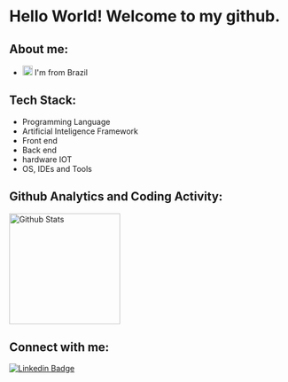# Hello World! Welcome to my github.

<!-- about me -->

## About me:
  * <img width="18" src="https://img.icons8.com/color/96/000000/brazil-circular.png" alt="Brazil" /> I'm from Brazil

## Tech Stack:
* Programming Language
* Artificial Inteligence Framework
* Front end
* Back end
* hardware IOT
* OS, IDEs and Tools

## Github Analytics and Coding Activity:
  <p align="left">
  <img alt="Github Stats" height="200" src="https://github-readme-stats.vercel.app/api?username=ItamarMaran&theme=dark&show_icons=true&include_all_commits=true" />
  </p>


## Connect with me:
  [![Linkedin Badge](https://img.shields.io/badge/-ItamarMaran-blue?style=flat-square&logo=Linkedin&logoColor=white&link=https://www.linkedin.com/in/aman-atg/)](https://www.linkedin.com/in/itamar-maran-a06046101/)





<!--
**ItamarMaran/ItamarMaran** is a ✨ _special_ ✨ repository because its `README.md` (this file) appears on your GitHub profile.

### Hi there 👋

Here are some ideas to get you started:

- 🔭 I’m currently working on ...
- 🌱 I’m currently learning ...
- 👯 I’m looking to collaborate on ...
- 🤔 I’m looking for help with ...
- 💬 Ask me about ...
- 📫 How to reach me: ...
- 😄 Pronouns: ...
- ⚡ Fun fact: ...
-->

<!--
reference of icons
https://www.vectorlogo.zone/?q=
https://icons8.com/
https://iconscout.com/
-->
